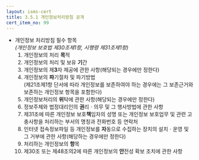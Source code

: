 ```yaml
---
layout: isms-cert
title: 3.5.1 개인정보처리방침 공개
cert_item_no: 99
---
```




- 개인정보 처리방침 필수 항목  
*(개인정보 보호법 제30조제1항, 시행령 제31조제1항)*
  1. 개인정보의 처리 **목**적
  2. 개인정보의 처리 및 보유 **기**간
  3. 개인정보의 제**3**자 제공에 관한 사항(해당되는 경우에만 정한다)
  4. 개인정보의 **파**기절차 및 파기방법  
  (제21조제1항 단서에 따라 개인정보를 보존하여야 하는 경우에는 그 보존근거와 보존하는 개인정보 항목을 포함한다)
  5. 개인정보처리의 **위**탁에 관한 사항(해당되는 경우에만 정한다)
  6. 정보주체와 법정대리인의 **권**리ㆍ의무 및 그 행사방법에 관한 사항
  7. 제31조에 따른 개인정보 보호**책**임자의 성명 또는 개인정보 보호업무 및 관련 고충사항을 처리하는 부서의 명칭과 전화번호 등 연락처
  8. 인터넷 접속정보파일 등 개인정보를 **자**동으로 수집하는 장치의 설치ㆍ운영 및 그 거부에 관한 사항(해당하는 경우에만 정한다)
  9.  처리하는 개인정보의 **항**목
  10. 제30조 또는 제48조의2에 따른 개인정보의 **안**전성 확보 조치에 관한 사항